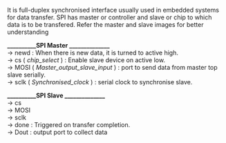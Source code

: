 It is full-duplex synchronised interface usually used in embedded systems for data transfer. SPI has master or controller and slave or chip to which data is to be transfered. Refer the master and slave images for better understanding<br>

**__________SPI Master ______________**<br>
-> newd : When there is new data, it is turned to active high.<br>
-> cs ( _chip_select_ ) : Enable slave device on active low.<br>
-> MOSI ( _Master_output_slave_input_ ) : port to send data from master top slave serially.<br>
-> sclk ( _Synchronised_clock_ ) : serial clock to synchronise slave.<br>

**__________SPI Slave ______________**<br>
-> cs<br>
-> MOSI<br>
-> sclk<br>
-> done : Triggered on transfer completion.<br>
-> Dout : output port to collect data
